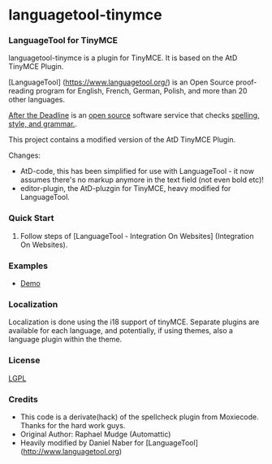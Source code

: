 languagetool-tinymce
===========

### LanguageTool for TinyMCE

languagetool-tinymce is a plugin for TinyMCE. It is based on the AtD TinyMCE Plugin.  

[LanguageTool] (https://www.languagetool.org/) is an Open Source proof­reading program for English, French, German, Polish, and more than 20 other languages.

[After the Deadline](http://www.afterthedeadline.com) is an [open source](http://open.afterthedeadline.com) software service that checks [spelling, style, and grammar.](http://www.afterthedeadline.com/features.slp).

This project contains a modified version of the AtD TinyMCE Plugin.

Changes:
* AtD-code, this has been simplified for use with LanguageTool - it now assumes there's no markup anymore in the text field (not even bold etc)!
* editor-plugin, the AtD-pluzgin for TinyMCE, heavy modified for LanguageTool.


### Quick Start

1.  Follow steps of [LanguageTool - Integration On Websites] (Integration On Websites).

### Examples

*   [Demo](https://www.languagetool.org/)

### Localization

Localization is done using the i18 support of tinyMCE. Separate plugins are available for each language, and potentially, if using themes, also a language plugin within the theme.

### License

[LGPL](http://www.opensource.org/licenses/lgpl-2.1.php)

### Credits

* This code is a derivate(hack) of the spellcheck plugin from Moxiecode.  Thanks for the hard work guys.
* Original Author: Raphael Mudge (Automattic)
* Heavily modified by Daniel Naber for [LanguageTool] (http://www.languagetool.org)
